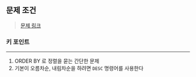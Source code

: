 ## 문제 조건
> <a href = "https://school.programmers.co.kr/learn/courses/30/lessons/133024"> 문제 링크 </a>  

### 키 포인트
---
1. ORDER BY 로 정렬을 묻는 간단한 문제
2. 기본이 오름차순, 내림차순을 하려면 `DESC` 명령어를 사용한다
